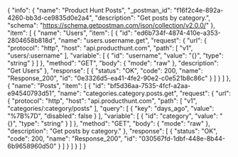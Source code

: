 {
  "info": {
    "name": "Product Hunt Posts",
    "_postman_id": "f16f2c4e-892a-4260-bb3d-ce9835d0e2a4",
    "description": "Get posts by category.",
    "schema": "https://schema.getpostman.com/json/collection/v2.0.0/"
  },
  "item": [
    {
      "name": "Users",
      "item": [
        {
          "id": "ed6b734f-4874-410e-a353-2804658b818d",
          "name": "users.username.get",
          "request": {
            "url": {
              "protocol": "http",
              "host": "api.producthunt.com",
              "path": [
                "v1",
                "users/:username"
              ],
              "variable": [
                {
                  "id": "username",
                  "value": "{}",
                  "type": "string"
                }
              ]
            },
            "method": "GET",
            "body": {
              "mode": "raw"
            },
            "description": "Get Users"
          },
          "response": [
            {
              "status": "OK",
              "code": 200,
              "name": "Response_200",
              "id": "0e3326d5-ea41-4fe2-90e2-c0e521b8c86c"
            }
          ]
        }
      ]
    },
    {
      "name": "Posts",
      "item": [
        {
          "id": "bf5d36aa-7535-4fcf-a2aa-e94540793d51",
          "name": "categories.category.posts.get",
          "request": {
            "url": {
              "protocol": "http",
              "host": "api.producthunt.com",
              "path": [
                "v1",
                "categories/:category/posts"
              ],
              "query": [
                {
                  "key": "days_ago",
                  "value": "%7B%7D",
                  "disabled": false
                }
              ],
              "variable": [
                {
                  "id": "category",
                  "value": "{}",
                  "type": "string"
                }
              ]
            },
            "method": "GET",
            "body": {
              "mode": "raw"
            },
            "description": "Get posts by category."
          },
          "response": [
            {
              "status": "OK",
              "code": 200,
              "name": "Response_200",
              "id": "030567fd-1dbf-448e-8b44-6b9658960d50"
            }
          ]
        }
      ]
    }
  ]
}